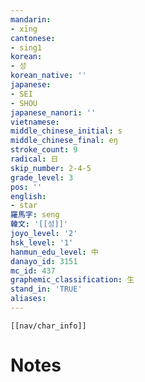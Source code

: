 ```yaml
---
mandarin:
- xīng
cantonese:
- sing1
korean:
- 성
korean_native: ''
japanese:
- SEI
- SHOU
japanese_nanori: ''
vietnamese:
middle_chinese_initial: s
middle_chinese_final: eŋ
stroke_count: 9
radical: 日
skip_number: 2-4-5
grade_level: 3
pos: ''
english:
- star
羅馬字: seng
韓文: '[[성]]'
joyo_level: '2'
hsk_level: '1'
hanmun_edu_level: 中
danayo_id: 3151
mc_id: 437
graphemic_classification: 生
stand_in: 'TRUE'
aliases:
---
```

```meta-bind-embed
[[nav/char_info]]
```

# Notes
